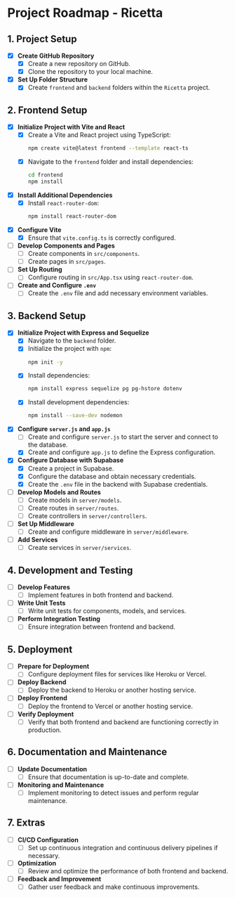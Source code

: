 # Project Roadmap - Ricetta

## 1. **Project Setup**

- [x] **Create GitHub Repository**
  - [x] Create a new repository on GitHub.
  - [x] Clone the repository to your local machine.

- [x] **Set Up Folder Structure**
  - [x] Create `frontend` and `backend` folders within the `Ricetta` project.

## 2. **Frontend Setup**

- [x] **Initialize Project with Vite and React**
  - [x] Create a Vite and React project using TypeScript:
    ```bash
    npm create vite@latest frontend --template react-ts
    ```
  - [x] Navigate to the `frontend` folder and install dependencies:
    ```bash
    cd frontend
    npm install
    ```

- [x] **Install Additional Dependencies**
  - [x] Install `react-router-dom`:
    ```bash
    npm install react-router-dom
    ```

- [x] **Configure Vite**
  - [x] Ensure that `vite.config.ts` is correctly configured.

- [ ] **Develop Components and Pages**
  - [ ] Create components in `src/components`.
  - [ ] Create pages in `src/pages`.

- [ ] **Set Up Routing**
  - [ ] Configure routing in `src/App.tsx` using `react-router-dom`.

- [ ] **Create and Configure `.env`**
  - [ ] Create the `.env` file and add necessary environment variables.

## 3. **Backend Setup**

- [x] **Initialize Project with Express and Sequelize**
  - [x] Navigate to the `backend` folder.
  - [x] Initialize the project with `npm`:
    ```bash
    npm init -y
    ```
  - [x] Install dependencies:
    ```bash
    npm install express sequelize pg pg-hstore dotenv
    ```
  - [x] Install development dependencies:
    ```bash
    npm install --save-dev nodemon
    ```

- [x] **Configure `server.js` and `app.js`**
  - [ ] Create and configure `server.js` to start the server and connect to the database.
  - [x] Create and configure `app.js` to define the Express configuration.

- [x] **Configure Database with Supabase**
  - [x] Create a project in Supabase.
  - [x] Configure the database and obtain necessary credentials.
  - [x] Create the `.env` file in the backend with Supabase credentials.

- [ ] **Develop Models and Routes**
  - [ ] Create models in `server/models`.
  - [ ] Create routes in `server/routes`.
  - [ ] Create controllers in `server/controllers`.

- [ ] **Set Up Middleware**
  - [ ] Create and configure middleware in `server/middleware`.

- [ ] **Add Services**
  - [ ] Create services in `server/services`.

## 4. **Development and Testing**

- [ ] **Develop Features**
  - [ ] Implement features in both frontend and backend.

- [ ] **Write Unit Tests**
  - [ ] Write unit tests for components, models, and services.

- [ ] **Perform Integration Testing**
  - [ ] Ensure integration between frontend and backend.

## 5. **Deployment**

- [ ] **Prepare for Deployment**
  - [ ] Configure deployment files for services like Heroku or Vercel.

- [ ] **Deploy Backend**
  - [ ] Deploy the backend to Heroku or another hosting service.

- [ ] **Deploy Frontend**
  - [ ] Deploy the frontend to Vercel or another hosting service.

- [ ] **Verify Deployment**
  - [ ] Verify that both frontend and backend are functioning correctly in production.

## 6. **Documentation and Maintenance**

- [ ] **Update Documentation**
  - [ ] Ensure that documentation is up-to-date and complete.

- [ ] **Monitoring and Maintenance**
  - [ ] Implement monitoring to detect issues and perform regular maintenance.

## 7. **Extras**

- [ ] **CI/CD Configuration**
  - [ ] Set up continuous integration and continuous delivery pipelines if necessary.

- [ ] **Optimization**
  - [ ] Review and optimize the performance of both frontend and backend.

- [ ] **Feedback and Improvement**
  - [ ] Gather user feedback and make continuous improvements.
